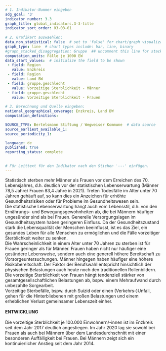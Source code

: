 ```yaml
---
# 1. Indikator-Nummer eingeben 
sdg_goal: '3'
indicator_number: 3.3
graph_title: global_indicators.3-3-title
indicator_sort_order: 03-03-01
 
# 2. Grafikart auswaehlen: 
data_non_statistical: false  # set to 'false' for chart/graph visualization 
graph_type: line  # chart types include: bar, line, binary 
#graph_stacked_disaggregation: Gruppe  ## uncomment this line for stacked bars. eplace 'Geschlecht' with the field of aggregation. 
computation_units: Fälle je 1000 EW 
data_start_values:  # initialize the field to be shown  
 - field: Region 
   value: Enzkreis
 - field: Region 
   value: Land BW
 - field: gruppe.geschlecht
   value: Vorzeitige Sterblichkeit - Männer
 - field: gruppe.geschlecht 
   value: Vorzeitige Sterblichkeit - Frauen
 
# 3. Berechnung und Quelle eingeben: 
national_geographical_coverage: Enzkreis, Land BW
computation_definitions: 

SOURCE_TYPE: Bertelsmann Stiftung / Wegweiser Kommune  # data source  
source_earliest_available_1: 
source_periodicity_1: 

language: de   
published: true 
reporting_status: complete
 
 
# Für Leittext für den Indikator nach den Stichen '---' einfügen. 
---
```

Statistisch sterben mehr Männer als Frauen vor dem Erreichen des 70. Lebensjahres, d.h. deutlich vor der statistischen Lebenserwartung (Männer 78,5 Jahre/ Frauen 83,4 Jahre in 2021). Treten Todesfälle im Alter unter 70 Jahren gehäuft auf, so kann dies ein Anzeichen für erhöhte Gesundheitsrisiken oder für Probleme im Gesundheitswesen sein. <br>
Die statistische Lebenserwartung hängt auch vom Lebensstil, d.h. von den Ernährungs- und Bewegungsgewohnheiten ab, die bei Männern häufiger ungesünder sind als bei Frauen. Generelle Versorgungslagen im Gesundheitssystem haben geringeren Einfluss. Da der Gesundheitszustand stark die Lebensqualität der Menschen beeinflusst, ist es das Ziel, ein gesundes Leben für alle Menschen zu ermöglichen und die Fälle vorzeitiger Sterblichkeit weiter zu senken. <br>
Die Wahrscheinlichkeit in einem Alter unter 70 Jahren zu sterben ist für Frauen geringer als für Männer. Frauen haben nicht nur häufiger eine gesündere Lebensweise, sondern auch eine generell höhere Bereitschaft zu Vorsorgeuntersuchungen. Männer hingegen haben häufiger eine höhere Risikobereitschaft. Der Faktor der Berufswahl entspricht hinsichtlich der physischen Belastungen auch heute noch den traditionellen Rollenbildern. Die vorzeitige Sterblichkeit von Frauen hängt tendenziell stärker von gesamtgesellschaftlichen Belastungen ab, bspw. einem Mehraufwand durch unbezahlte Sorgearbeit. <br>
Vorzeitige Sterbefälle, bspw. durch Suizid oder einen (Verkehrs-)Unfall, gehen für die Hinterbliebenen mit großen Belastungen und einem erheblichen Verlust gemeinsamer Lebenszeit einher. <br>
<br>
**ENTWICKLUNG** <br>
<br>
Die vorzeitige Sterblichkeit je 100.000 Einwohnern/-innen ist im Enzkreis seit dem Jahr 2017 deutlich angestiegen. Im Jahr 2020 lag sie sowohl bei Frauen als auch bei Männern über dem Landesdurchschnitt mit einer besonderen Auffälligkeit bei Frauen. Bei Männern zeigt sich ein kontinuierlicher Anstieg seit dem Jahr 2014.
